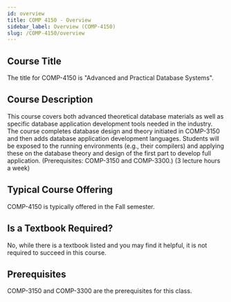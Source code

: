 ```yaml
---
id: overview
title: COMP 4150 - Overview
sidebar_label: Overview (COMP-4150)
slug: /COMP-4150/overview
---
```


## Course Title

The title for COMP-4150 is "Advanced and Practical Database Systems".

## Course Description

This course covers both advanced theoretical database materials as well as specific database application development tools needed in the industry. The course completes database design and theory initiated in COMP-3150 and then adds database application development languages. Students will be exposed to the running environments (e.g., their compilers) and applying these on the database theory and design of the first part to develop full application. (Prerequisites: COMP-3150 and COMP-3300.) (3 lecture hours a week)

## Typical Course Offering

COMP-4150 is typically offered in the Fall semester.

## Is a Textbook Required?

No, while there is a textbook listed and you may find it helpful, it is not required to succeed in this course.

## Prerequisites

COMP-3150 and COMP-3300 are the prerequisites for this class.

